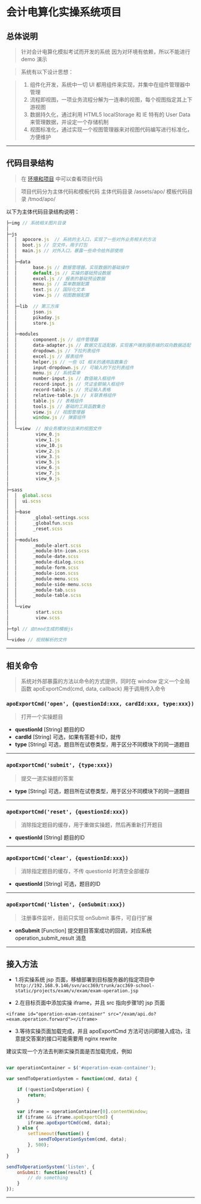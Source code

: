 
会计电算化实操系统项目
=============================

总体说明
------------------------

> 针对会计电算化模拟考试而开发的系统
> 因为对环境有依赖，所以不能进行 demo 演示

> 系统有以下设计思想：

> 1. 组件化开发，系统中一切 UI 都用组件来实现，并集中在组件管理器中管理
> 2. 流程即视图，一项业务流程分解为一连串的视图，每个视图指定其上下游视图
> 3. 数据持久化，通过利用 HTML5 localStorage 和 IE 特有的 User Data 来管理数据，并设定一个存储机制
> 4. 视图标准化，通过实现一个视图管理器来对视图代码编写进行标准化，方便维护

- - -

代码目录结构
------------------------

> 在 [环境和项目](page/environment.md) 中可以查看项目代码

> 项目代码分为主体代码和模板代码
> 主体代码目录 <md-path>/assets/apo/</md-path>
> 模板代码目录 <md-path>/tmod/apo/</md-path>

以下为主体代码目录结构说明：

```javascript
├─img // 系统相关图片目录
│          
├─js
│  │  apocore.js  // 系统的主入口，实现了一些对外业务相关的方法
│  │  boot.js // 空文件，用于打包
│  │  main.js // 对外入口，暴露一些命令给外部使用
│  │  
│  ├─data
│  │      base.js // 数据管理器，实现数据的基础操作
│  │      default.js // 实操的基础预设数据
│  │      excel.js // 报表的基础预设数据
│  │      menu.js // 菜单数据配置
│  │      text.js // 国际化文本
│  │      view.js // 视图数据配置
│  │      
│  ├─lib  // 第三方库
│  │      json.js
│  │      pikaday.js
│  │      store.js
│  │      
│  ├─modules
│  │      component.js // 组件管理器
│  │      data-adapter.js // 数据交互适配器，实现客户端到服务端的双向数据适配
│  │      dropdown.js // 下拉列表组件
│  │      excel.js // 报表组件
│  │      helper.js // 一些 UI 相关的通用函数集合
│  │      input-dropdown.js // 可输入的下拉列表组件
│  │      menu.js // 系统菜单
│  │      number-input.js // 数值输入框组件
│  │      record-input.js // 凭证金额输入框组件
│  │      record-table.js // 凭证输入表格
│  │      relative-table.js // 关联表格组件
│  │      table.js // 表格组件
│  │      tools.js // 基础的工具函数集合
│  │      view.js // 视图管理器
│  │      window.js // 弹窗组件
│  │      
│  └─view  // 按业务模块分出来的视图文件
│          view_0.js 
│          view_1.js
│          view_10.js
│          view_2.js
│          view_3.js
│          view_5.js
│          view_6.js
│          view_7.js
│          view_9.js
│          
├─sass
│  │  global.scss
│  │  ui.scss
│  │  
│  ├─base
│  │      _global-settings.scss
│  │      _globalfun.scss
│  │      _reset.scss
│  │      
│  ├─modules
│  │      _module-alert.scss
│  │      _module-btn-icon.scss
│  │      _module-date.scss
│  │      _module-dialog.scss
│  │      _module-form.scss
│  │      _module-icon.scss
│  │      _module-menu.scss
│  │      _module-side-menu.scss
│  │      _module-tab.scss
│  │      _module-table.scss
│  │      
│  └─view
│          start.scss
│          view.scss
│          
├─tpl // 由tmod生成的模板js
│      
└─video // 视频解析的文件 
```

- - -

相关命令
------------------------

> 系统对外部暴露的方法以命令的方式提供，同时在 window 定义一个全局函数 apoExportCmd(cmd, data, callback) 用于调用传入命令

### ```apoExportCmd('open', {questionId:xxx, cardId:xxx, type:xxx})```

> 打开一个实操题目

+ **questionId** [String] 题目的ID
+ **cardId** [String] 可选，如果有答题卡ID，就传
+ **type** [String] 可选，题目所在试卷类型，用于区分不同模块下的同一道题目

- - -

### ```apoExportCmd('submit', {type:xxx})```

> 提交一道实操题的答案

+ **type** [String] 可选，题目所在试卷类型，用于区分不同模块下的同一道题目

- - -

### ```apoExportCmd('reset', {questionId:xxx})```

> 消除指定题目的缓存，用于重做实操题，然后再重新打开题目

+ **questionId** [String] 题目的ID

- - -

### ```apoExportCmd('clear', {questionId:xxx})```

> 消除指定题目的缓存，不传 questionId 时清空全部缓存

+ **questionId** [String] 可选，题目的ID

- - -

### ```apoExportCmd('listen', {onSubmit:xxx})```

> 注册事件监听，目前只实现 onSubmit 事件，可自行扩展

+ **onSubmit** [Function] 提交题目答案成功的回调，对应系统 operation_submit_result 消息

- - -


接入方法
------------------------

+ 1.将实操系统 jsp 页面，移植部署到目标服务器的指定项目中
`http://192.168.9.146/svn/acc369/trunk/acc369-school-static/projects/exam/v/exam/exam-operation.jsp`

+ 2.在目标页面中添加实操 iframe，并且 src 指向步骤1的 jsp 页面

```
<iframe id="operation-exam-container" src="/exam/api.do?=exam.operation.forward"></iframe>
```
+ 3.等待实操页面加载完成，并且 apoExportCmd 方法可访问即接入成功，注意提交答案的接口可能需要用 nginx rewrite

建议实现一个方法去判断实操页面是否加载完成，例如

```javascript

var operationContainer = $('#operation-exam-container');

var sendToOperationSystem = function(cmd, data) {

    if (!questionIsOperation) {
        return;
    }

    var iframe = operationContainer[0].contentWindow;
    if (iframe && iframe.apoExportCmd) {
        iframe.apoExportCmd(cmd, data);
    } else {
        setTimeout(function() {
            sendToOperationSystem(cmd, data);
        }, 500);
    }
}

sendToOperationSystem('listen', {
	onSubmit: function(result) {
		// do something
	}
});

```


- - -